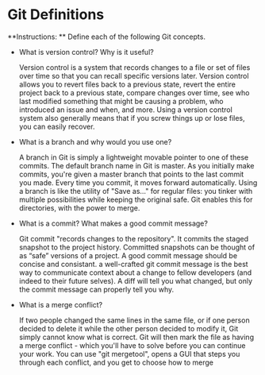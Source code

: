 # Git Definitions

**Instructions: ** Define each of the following Git concepts.

* What is version control?  Why is it useful?

     Version control is a system that records changes to a file or set of files over time so that you can recall specific versions later. Version control allows you to revert files back to a previous state, revert the entire project back to a previous state, compare changes over time, see who last modified something that might be causing a problem, who introduced an issue and when, and more. Using a version control system also generally means that if you screw things up or lose files, you can easily recover.

* What is a branch and why would you use one?

    A branch in Git is simply a lightweight movable pointer to one of these commits. The default branch name in Git is master. As you initially make commits, you're given a master branch that points to the last commit you made. Every time you commit, it moves forward automatically. Using a branch is like the utility of "Save as..." for regular files: you tinker with multiple possibilities while keeping the original safe. Git enables this for directories, with the power to merge.

* What is a commit? What makes a good commit message?

    Git commit "records changes to the repository". It commits the staged snapshot to the project history. Committed snapshots can be thought of as “safe” versions of a project. A good commit message should be concise and consistant. a well-crafted git commit message is the best way to communicate context about a change to fellow developers (and indeed to their future selves). A diff will tell you what changed, but only the commit message can properly tell you why.

* What is a merge conflict?

    If two people changed the same lines in the same file, or if one person decided to delete it while the other person decided to modify it, Git simply cannot know what is correct. Git will then mark the file as having a merge conflict - which you'll have to solve before you can continue your work. You can use "git mergetool", opens a GUI that steps you through each conflict, and you get to choose how to merge


